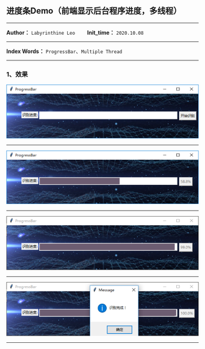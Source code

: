 ## 进度条Demo（前端显示后台程序进度，多线程）

***
**Author：** `Labyrinthine Leo`&emsp;&emsp; **Init_time：**  `2020.10.08`

***
**Index Words：** `ProgressBar`、`Multiple Thread`

***

### 1、效果
![进度1](ProgressBar_1.png)
***
![进度2](ProgressBar_2.png)
***
![进度3](ProgressBar_3.png)
***
![进度4](ProgressBar_4.png)

***